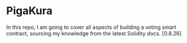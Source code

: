 # PigaKura

In this repo, I am going to cover all aspects of building a voting smart contract, sourcing my knowledge from the latest Solidity docs. [0.8.26]
